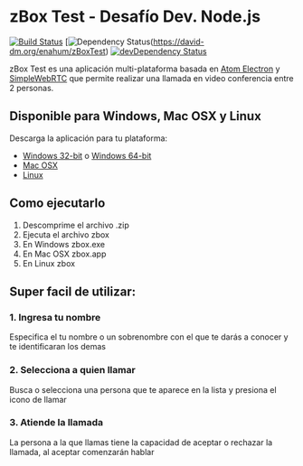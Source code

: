# zBox Test - Desafío Dev. Node.js

[![Build Status](https://travis-ci.org/enahum/zBoxTest.svg)](https://travis-ci.org/enahum/zBoxTest)
[![Dependency Status](https://david-dm.org/enahum/zBoxTest.svg)\(https://david-dm.org/enahum/zBoxTest)
[![devDependency Status](https://david-dm.org/enahum/zBoxTest/dev-status.svg)](https://david-dm.org/enahum/zBoxTest#info=devDependencies)

zBox Test es una aplicación multi-plataforma basada en [Atom Electron](http://electron.atom.io/) y [SimpleWebRTC](http://simplewebrtc.com) que permite realizar una llamada en video conferencia entre 2 personas.

## Disponible para Windows, Mac OSX y Linux

Descarga la aplicación para tu plataforma:
* [Windows 32-bit](http://github.com/enahum/zBoxTest/releases/download/v1.1.1/zbox-1.1.1-win32-ia32.zip) o [Windows 64-bit](http://github.com/enahum/zBoxTest/releases/download/v1.1.1/zbox-1.1.1-win32-x64.zip)
* [Mac OSX](http://github.com/enahum/zBoxTest/releases/download/v1.1.1/zbox-1.1.1-darwin-x64.zip)
* [Linux](http://github.com/enahum/zBoxTest/releases/download/v1.1.1/zbox-1.1.1-win32-x64.zip)

## Como ejecutarlo
1. Descomprime el archivo .zip
2. Ejecuta el archivo zbox
  1. En Windows zbox.exe
  2. En Mac OSX zbox.app
  3. En Linux zbox

## Super facil de utilizar:

### 1. Ingresa tu nombre

Especifica el tu nombre o un sobrenombre con el que te darás a conocer y te identificaran los demas

### 2. Selecciona a quien llamar

Busca o selecciona una persona que te aparece en la lista y presiona el icono de llamar

### 3. Atiende la llamada

La persona a la que llamas tiene la capacidad de aceptar o rechazar la llamada, al aceptar comenzarán hablar